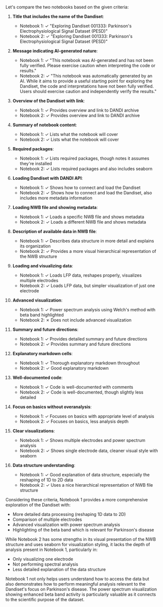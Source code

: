 Let's compare the two notebooks based on the given criteria:

1. **Title that includes the name of the Dandiset**:
   - Notebook 1: ✓ "Exploring Dandiset 001333: Parkinson's Electrophysiological Signal Dataset (PESD)"
   - Notebook 2: ✓ "Exploring Dandiset 001333: Parkinson's Electrophysiological Signal Dataset (PESD)"

2. **Message indicating AI-generated nature**:
   - Notebook 1: ✓ "This notebook was AI-generated and has not been fully verified. Please exercise caution when interpreting the code or results."
   - Notebook 2: ✓ "This notebook was automatically generated by an AI. While it aims to provide a useful starting point for exploring the Dandiset, the code and interpretations have not been fully verified. Users should exercise caution and independently verify the results."

3. **Overview of the Dandiset with link**:
   - Notebook 1: ✓ Provides overview and link to DANDI archive
   - Notebook 2: ✓ Provides overview and link to DANDI archive

4. **Summary of notebook content**:
   - Notebook 1: ✓ Lists what the notebook will cover
   - Notebook 2: ✓ Lists what the notebook will cover

5. **Required packages**:
   - Notebook 1: ✓ Lists required packages, though notes it assumes they're installed
   - Notebook 2: ✓ Lists required packages and also includes seaborn

6. **Loading Dandiset with DANDI API**:
   - Notebook 1: ✓ Shows how to connect and load the Dandiset
   - Notebook 2: ✓ Shows how to connect and load the Dandiset, also includes more metadata information

7. **Loading NWB file and showing metadata**:
   - Notebook 1: ✓ Loads a specific NWB file and shows metadata
   - Notebook 2: ✓ Loads a different NWB file and shows metadata

8. **Description of available data in NWB file**:
   - Notebook 1: ✓ Describes data structure in more detail and explains its organization
   - Notebook 2: ✓ Provides a more visual hierarchical representation of the NWB structure

9. **Loading and visualizing data**:
   - Notebook 1: ✓ Loads LFP data, reshapes properly, visualizes multiple electrodes
   - Notebook 2: ✓ Loads LFP data, but simpler visualization of just one electrode

10. **Advanced visualization**:
    - Notebook 1: ✓ Power spectrum analysis using Welch's method with beta band highlighted
    - Notebook 2: ✗ Does not include advanced visualization

11. **Summary and future directions**:
    - Notebook 1: ✓ Provides detailed summary and future directions
    - Notebook 2: ✓ Provides summary and future directions 

12. **Explanatory markdown cells**:
    - Notebook 1: ✓ Thorough explanatory markdown throughout
    - Notebook 2: ✓ Good explanatory markdown

13. **Well-documented code**:
    - Notebook 1: ✓ Code is well-documented with comments
    - Notebook 2: ✓ Code is well-documented, though slightly less detailed

14. **Focus on basics without overanalysis**:
    - Notebook 1: ✓ Focuses on basics with appropriate level of analysis
    - Notebook 2: ✓ Focuses on basics, less analysis depth

15. **Clear visualizations**:
    - Notebook 1: ✓ Shows multiple electrodes and power spectrum analysis
    - Notebook 2: ✓ Shows single electrode data, cleaner visual style with seaborn

16. **Data structure understanding**:
    - Notebook 1: ✓ Good explanation of data structure, especially the reshaping of 1D to 2D data
    - Notebook 2: ✓ Uses a nice hierarchical representation of NWB file structure

Considering these criteria, Notebook 1 provides a more comprehensive exploration of the Dandiset with:
- More detailed data processing (reshaping 1D data to 2D)
- Comparison of multiple electrodes
- Advanced visualization with power spectrum analysis
- Highlighting of the beta band which is relevant for Parkinson's disease

While Notebook 2 has some strengths in its visual presentation of the NWB structure and uses seaborn for visualization styling, it lacks the depth of analysis present in Notebook 1, particularly in:
- Only visualizing one electrode
- Not performing spectral analysis
- Less detailed explanation of the data structure

Notebook 1 not only helps users understand how to access the data but also demonstrates how to perform meaningful analysis relevant to the Dandiset's focus on Parkinson's disease. The power spectrum visualization showing enhanced beta band activity is particularly valuable as it connects to the scientific purpose of the dataset.